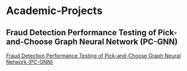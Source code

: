 # Academic-Projects

## Fraud Detection Performance Testing of Pick-and-Choose Graph Neural Network (PC-GNN)
[Fraud Detection Performance Testing of Pick-and-Choose Graph Neural Network (PC-GNN)](https://github.com/YahanCong/data586_pcgnn.git)


